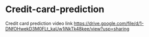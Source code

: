 # Credit-card-prediction
Credit card prediction video link
https://drive.google.com/file/d/1-DNfOHwekD3M0FLt_kaUw1iNkTk48kee/view?usp=sharing
